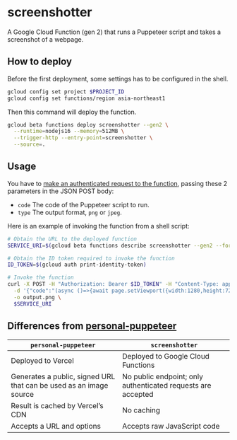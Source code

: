 # screenshotter

A Google Cloud Function (gen 2) that runs a Puppeteer script and takes a screenshot of a webpage.

## How to deploy

Before the first deployment, some settings has to be configured in the shell.

```sh
gcloud config set project $PROJECT_ID
gcloud config set functions/region asia-northeast1
```

Then this command will deploy the function.

```sh
gcloud beta functions deploy screenshotter --gen2 \
  --runtime=nodejs16 --memory=512MB \
  --trigger-http --entry-point=screenshotter \
  --source=.
```

## Usage

You have to [make an authenticated request to the function](https://cloud.google.com/functions/docs/securing/authenticating), passing these 2 parameters in the JSON POST body:

- `code` The code of the Puppeteer script to run.
- `type` The output format, `png` or `jpeg`.

Here is an example of invoking the function from a shell script:

```sh
# Obtain the URL to the deployed function
SERVICE_URI=$(gcloud beta functions describe screenshotter --gen2 --format=json | jq -r '.serviceConfig.uri')

# Obtain the ID token required to invoke the function
ID_TOKEN=$(gcloud auth print-identity-token)

# Invoke the function
curl -X POST -H "Authorization: Bearer $ID_TOKEN" -H "Content-Type: application/json" \
  -d '{"code":"(async ()=>{await page.setViewport({width:1280,height:720});await page.goto(\"https://www.example.com\")})()"}' \
  -o output.png \
  $SERVICE_URI
```

## Differences from [personal-puppeteer](https://github.com/dtinth/personal-puppeteer)

| `personal-puppeteer`                                               | `screenshotter`                                              |
| ------------------------------------------------------------------ | ------------------------------------------------------------ |
| Deployed to Vercel                                                 | Deployed to Google Cloud Functions                           |
| Generates a public, signed URL that can be used as an image source | No public endpoint; only authenticated requests are accepted |
| Result is cached by Vercel’s CDN                                   | No caching                                                   |
| Accepts a URL and options                                          | Accepts raw JavaScript code                                  |
